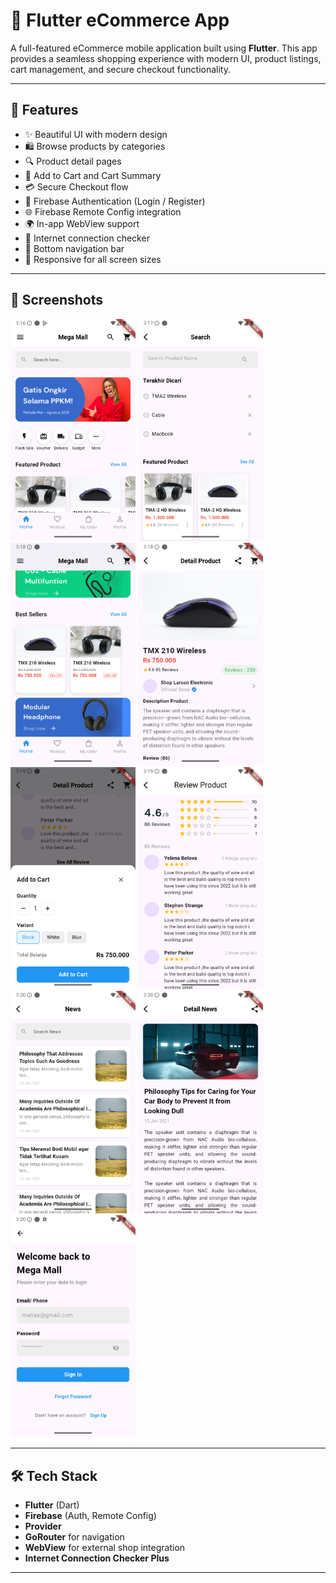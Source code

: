 # 🛒 Flutter eCommerce App

A full-featured eCommerce mobile application built using **Flutter**. This app provides a seamless shopping experience with modern UI, product listings, cart management, and secure checkout functionality.

---

## 🚀 Features

- ✨ Beautiful UI with modern design
- 🛍️ Browse products by categories
- 🔍 Product detail pages
- 🛒 Add to Cart and Cart Summary
- 💳 Secure Checkout flow
- 🔐 Firebase Authentication (Login / Register)
- 🌐 Firebase Remote Config integration
- 🌍 In-app WebView support
- 📶 Internet connection checker
- 🧭 Bottom navigation bar
- 📱 Responsive for all screen sizes

---

## 📱 Screenshots

<!-- Replace with your own screenshots -->
<img src="photo/1.png" width="200" /> <img src="photo/2.png" width="200" /> <img src="photo/3.png" width="200" /> <img src="photo/4.png" width="200" /> <img src="photo/5.png" width="200" /> <img src="photo/7.png" width="200" /> <img src="photo/8.png" width="200" /> <img src="photo/9.png" width="200" /> <img src="photo/10.png" width="200" />

---

## 🛠️ Tech Stack

- **Flutter** (Dart)
- **Firebase** (Auth, Remote Config)
- **Provider** 
- **GoRouter** for navigation
- **WebView** for external shop integration
- **Internet Connection Checker Plus**

---

